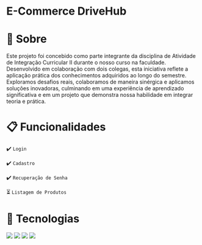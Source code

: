 <h1>E-Commerce DriveHub</h1>

# :bookmark: **Sobre**
<p>Este projeto foi concebido como parte integrante da disciplina de Atividade de Integração Curricular II durante o nosso curso na faculdade. Desenvolvido em colaboração com dois colegas, esta iniciativa reflete a aplicação prática dos conhecimentos adquiridos ao longo do semestre. Exploramos desafios reais, colaboramos de maneira sinérgica e aplicamos soluções inovadoras, culminando em uma experiência de aprendizado significativa e em um projeto que demonstra nossa habilidade em integrar teoria e prática.</p>

# :clipboard: **Funcionalidades**

:heavy_check_mark: `Login`

:heavy_check_mark: `Cadastro`

:heavy_check_mark: `Recuperação de Senha`

:hourglass_flowing_sand: `Listagem de Produtos`

# :rocket: **Tecnologias**
<div>
  <img src="https://img.shields.io/badge/HTML-239120?style=for-the-badge&logo=html5&logoColor=white">
  <img src="https://img.shields.io/badge/CSS-239120?&style=for-the-badge&logo=css3&logoColor=white">
  <img src="https://img.shields.io/badge/JavaScript-F7DF1E?style=for-the-badge&logo=javascript&logoColor=black">
  <img src="https://img.shields.io/badge/React-20232A?style=for-the-badge&logo=react&logoColor=61DAFB">
</div>
